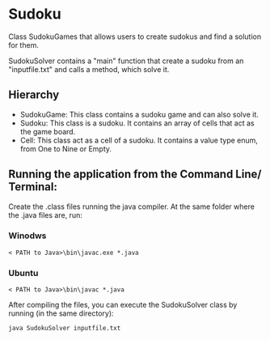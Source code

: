 # Sudoku
Class SudokuGames that allows users to create sudokus and find a solution for them.

SudokuSolver contains a "main" function that create a sudoku from an "inputfile.txt" and calls a method, which solve it.

## Hierarchy
- SudokuGame: This class contains a sudoku game and can also solve it.
 - Sudoku: This class is a sudoku. It contains an array of cells that act as the game board.
  - Cell: This class act as a cell of a sudoku. It contains a value type enum, from One to Nine or Empty.
## Running the application from the Command Line/ Terminal:
Create the .class files running the java compiler. At the same folder where the .java files are, run:
### Winodws
```
< PATH to Java>\bin\javac.exe *.java 
```
### Ubuntu

```
< PATH to Java>\bin\javac *.java 
```
After compiling the files, you can execute the SudokuSolver class by running (in the same directory):

```
java SudokuSolver inputfile.txt
```
